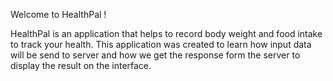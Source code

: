Welcome to HealthPal !

HealthPal is an application that helps to record body weight and food intake to track your health. This application was created to learn how input data will be send to server and how we get the response form the server to display the result on the interface.
